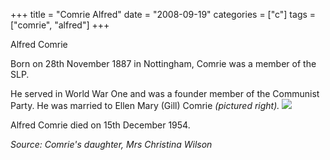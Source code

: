 +++
title = "Comrie Alfred"
date = "2008-09-19"
categories = ["c"]
tags = ["comrie", "alfred"]
+++

Alfred Comrie

Born on 28th November 1887 in Nottingham, Comrie was a member of the SLP.

He served in World War One and was a founder member of the Communist Party. He was married to Ellen Mary (Gill) Comrie _(pictured right). ![](https://grahamstevenson.me.uk/wp-content/uploads/2008/09/comrie-ellen-mary-gill.jpg)_ 

Alfred Comrie died on 15th December 1954.

_Source: Comrie's daughter, Mrs Christina Wilson_
